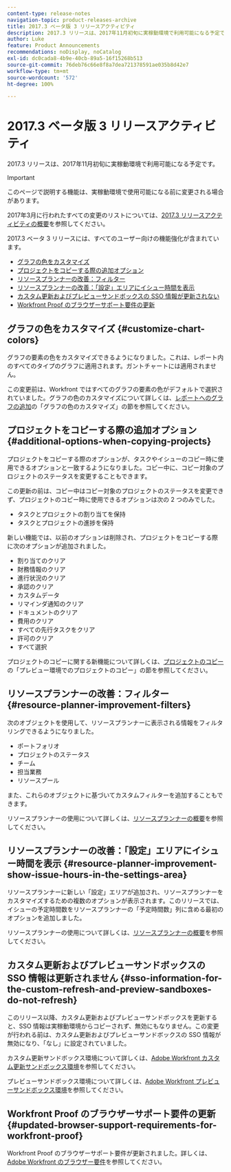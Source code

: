 ```yaml
---
content-type: release-notes
navigation-topic: product-releases-archive
title: 2017.3 ベータ版 3 リリースアクティビティ
description: 2017.3 リリースは、2017年11月初旬に実稼動環境で利用可能になる予定です。
author: Luke
feature: Product Announcements
recommendations: noDisplay, noCatalog
exl-id: dc0cada8-4b9e-40cb-89a5-16f15268b513
source-git-commit: 76deb76c66e8f8a7dea721378591ae035b8d42e7
workflow-type: tm+mt
source-wordcount: '572'
ht-degree: 100%

---
```


# 2017.3 ベータ版 3 リリースアクティビティ

2017.3 リリースは、2017年11月初旬に実稼動環境で利用可能になる予定です。

>[!IMPORTANT]
>
>このページで説明する機能は、実稼動環境で使用可能になる前に変更される場合があります。

2017年3月に行われたすべての変更のリストについては、[2017.3 リリースアクティビティの概要](../../../../product-announcements/product-releases/quarterly-release-archive/2017.3-release-activity/2017.3-release-activity-overview.md)を参照してください。

2017.3 ベータ 3 リリースには、すべてのユーザー向けの機能強化が含まれています。

* [グラフの色をカスタマイズ](#customize-chart-colors)
* [プロジェクトをコピーする際の追加オプション](#additional-options-when-copying-projects)
* [リソースプランナーの改善：フィルター](#resource-planner-improvement-filters)
* [リソースプランナーの改善：「設定」エリアにイシュー時間を表示](#resource-planner-improvement-show-issue-hours-in-the-settings-area)
* [カスタム更新およびプレビューサンドボックスの SSO 情報が更新されない](#sso-information-for-the-custom-refresh-and-preview-sandboxes-do-not-refresh)
* [Workfront Proof のブラウザーサポート要件の更新](#updated-browser-support-requirements-for-workfront-proof)

## グラフの色をカスタマイズ {#customize-chart-colors}

グラフの要素の色をカスタマイズできるようになりました。これは、レポート内のすべてのタイプのグラフに適用されます。ガントチャートには適用されません。

この変更前は、Workfront ではすべてのグラフの要素の色がデフォルトで選択されていました。グラフの色のカスタマイズについて詳しくは、[レポートへのグラフの追加](../../../../reports-and-dashboards/reports/creating-and-managing-reports/add-chart-report.md)の「グラフの色のカスタマイズ」の節を参照してください。

## プロジェクトをコピーする際の追加オプション {#additional-options-when-copying-projects}

プロジェクトをコピーする際のオプションが、タスクやイシューのコピー時に使用できるオプションと一致するようになりました。コピー中に、コピー対象のプロジェクトのステータスを変更することもできます。

この更新の前は、コピー中はコピー対象のプロジェクトのステータスを変更できず、プロジェクトのコピー時に使用できるオプションは次の 2 つのみでした。

* タスクとプロジェクトの割り当てを保持
* タスクとプロジェクトの進捗を保持

新しい機能では、以前のオプションは削除され、プロジェクトをコピーする際に次のオプションが追加されました。

* 割り当てのクリア
* 財務情報のクリア
* 進行状況のクリア
* 承認のクリア
* カスタムデータ
* リマインダ通知のクリア
* ドキュメントのクリア
* 費用のクリア
* すべての先行タスクをクリア
* 許可のクリア
* すべて選択

プロジェクトのコピーに関する新機能について詳しくは、[プロジェクトのコピー](../../../../manage-work/projects/manage-projects/copy-project.md)の「プレビュー環境でのプロジェクトのコピー」の節を参照してください。

## リソースプランナーの改善：フィルター {#resource-planner-improvement-filters}

次のオブジェクトを使用して、リソースプランナーに表示される情報をフィルタリングできるようになりました。

* ポートフォリオ
* プロジェクトのステータス
* チーム
* 担当業務
* リソースプール

また、これらのオブジェクトに基づいてカスタムフィルターを追加することもできます。

リソースプランナーの使用について詳しくは、[リソースプランナーの概要](../../../../resource-mgmt/resource-planning/get-started-resource-planner.md)を参照してください。

## リソースプランナーの改善：「設定」エリアにイシュー時間を表示 {#resource-planner-improvement-show-issue-hours-in-the-settings-area}

リソースプランナーに新しい「設定」エリアが追加され、リソースプランナーをカスタマイズするための複数のオプションが表示されます。このリリースでは、イシューの予定時間数をリソースプランナーの「予定時間数」列に含める最初のオプションを追加しました。

リソースプランナーの使用について詳しくは、[リソースプランナーの概要](../../../../resource-mgmt/resource-planning/get-started-resource-planner.md)を参照してください。

## カスタム更新およびプレビューサンドボックスの SSO 情報は更新されません {#sso-information-for-the-custom-refresh-and-preview-sandboxes-do-not-refresh}

このリリース以降、カスタム更新およびプレビューサンドボックスを更新すると、SSO 情報は実稼動環境からコピーされず、無効にもなりません。この変更が行われる前は、カスタム更新およびプレビューサンドボックスの SSO 情報が無効になり、「なし」に設定されていました。

カスタム更新サンドボックス環境について詳しくは、[Adobe Workfront カスタム更新サンドボックス環境](../../../../administration-and-setup/set-up-workfront/workfront-testing-environments/wf-custom-refresh-sandbox-environment.md)を参照してください。

プレビューサンドボックス環境について詳しくは、[Adobe Workfront プレビューサンドボックス環境](../../../../administration-and-setup/set-up-workfront/workfront-testing-environments/wf-preview-sandbox-environment.md)を参照してください。

## Workfront Proof のブラウザーサポート要件の更新 {#updated-browser-support-requirements-for-workfront-proof}

Workfront Proof のブラウザーサポート要件が更新されました。詳しくは、[Adobe Workfront のブラウザー要件](../../../../workfront-basics/workfront-browser-requirements.md)を参照してください。
